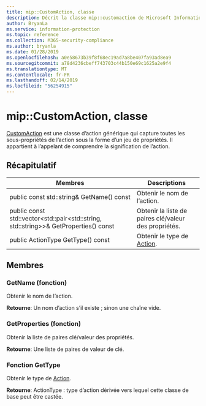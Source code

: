 ```yaml
---
title: mip::CustomAction, classe
description: Décrit la classe mip::customaction de Microsoft Information Protection (MIP) SDK.
author: BryanLa
ms.service: information-protection
ms.topic: reference
ms.collection: M365-security-compliance
ms.author: bryanla
ms.date: 01/28/2019
ms.openlocfilehash: a0e58673b39f8f68ec19ad7a8be407fa93ad8ea9
ms.sourcegitcommit: a78d4236cbeff743703c44b150e69c1625a2e9f4
ms.translationtype: MT
ms.contentlocale: fr-FR
ms.lasthandoff: 02/14/2019
ms.locfileid: "56254915"
---
```

# <a name="class-mipcustomaction"></a>mip::CustomAction, classe 
[CustomAction](class_mip_customaction.md) est une classe d’action générique qui capture toutes les sous-propriétés de l’action sous la forme d’un jeu de propriétés. Il appartient à l’appelant de comprendre la signification de l’action.
  
## <a name="summary"></a>Récapitulatif
 Membres                        | Descriptions                                
--------------------------------|---------------------------------------------
public const std::string& GetName() const  |  Obtenir le nom de l’action.
public const std::vector\<std::pair\<std::string, std::string\>\>& GetProperties() const  |  Obtenir la liste de paires clé/valeur des propriétés.
public ActionType GetType() const  |  Obtenir le type de [Action](class_mip_action.md).
  
## <a name="members"></a>Membres
  
### <a name="getname-function"></a>GetName (fonction)
Obtenir le nom de l’action.

  
**Retourne**: Un nom d’action s’il existe ; sinon une chaîne vide.
  
### <a name="getproperties-function"></a>GetProperties (fonction)
Obtenir la liste de paires clé/valeur des propriétés.

  
**Retourne**: Une liste de paires de valeur de clé.
  
### <a name="gettype-function"></a>Fonction GetType
Obtenir le type de [Action](class_mip_action.md).

  
**Retourne**: ActionType : type d’action dérivée vers lequel cette classe de base peut être castée.
